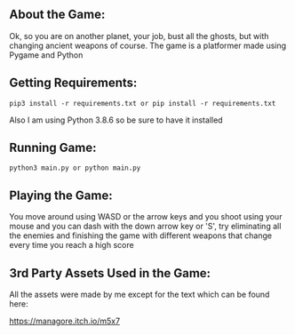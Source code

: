 ## About the Game:
Ok, so you are on another planet, your job, bust all the ghosts, but with changing ancient weapons of course. The game is a platformer made using Pygame and Python

## Getting Requirements:

```
pip3 install -r requirements.txt or pip install -r requirements.txt
```

Also I am using Python 3.8.6 so be sure to have it installed

## Running Game:

```
python3 main.py or python main.py
```

## Playing the Game:

You move around using WASD or the arrow keys and you shoot using your mouse and you can dash with the down arrow key or 'S', try eliminating all the enemies and finishing the game with different weapons that change every time you reach a high score

## 3rd Party Assets Used in the Game:

All the assets were made by me except for the text which can be found here:

https://managore.itch.io/m5x7

